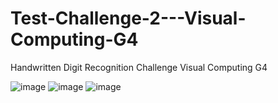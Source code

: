 # Test-Challenge-2---Visual-Computing-G4

Handwritten Digit Recognition Challenge Visual Computing G4

![image](https://user-images.githubusercontent.com/90058131/214310609-8ac93d3d-5ebf-4415-918a-b09447942662.png)
![image](https://user-images.githubusercontent.com/90058131/214310666-2b2e566d-582c-4236-bdc4-e3d34c723359.png)
![image](https://user-images.githubusercontent.com/90058131/214310725-6422eba5-e473-4cb6-8f82-3efa7485c994.png)
